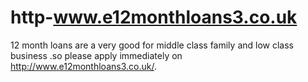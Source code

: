 # http-www.e12monthloans3.co.uk
12 month loans are a very good for middle class family and low class business .so please apply immediately on http://www.e12monthloans3.co.uk/.
